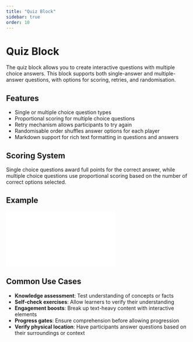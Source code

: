 ```yaml
---
title: "Quiz Block"
sidebar: true
order: 10
---
```


# Quiz Block

The quiz block allows you to create interactive questions with multiple choice answers. This block supports both single-answer and multiple-answer questions, with options for scoring, retries, and randomisation.

## Features

- Single or multiple choice question types
- Proportional scoring for multiple choice questions
- Retry mechanism allows participants to try again
- Randomisable order shuffles answer options for each player
- Markdown support for rich text formatting in questions and answers

## Scoring System

Single choice questions award full points for the correct answer, while multiple choice questions use proportional scoring based on the number of correct options selected.

## Example

<iframe class="w-full aspect-video" src="/static/images/docs/user/blocks/block-quiz-preview.mp4" frameborder="0" allowfullscreen></iframe>

## Common Use Cases

- **Knowledge assessment**: Test understanding of concepts or facts
- **Self-check exercises**: Allow learners to verify their understanding
- **Engagement boosts**: Break up text-heavy content with interactive elements
- **Progress gates**: Ensure comprehension before allowing progression
- **Verify physical location**: Have participants answer questions based on their surroundings or context
